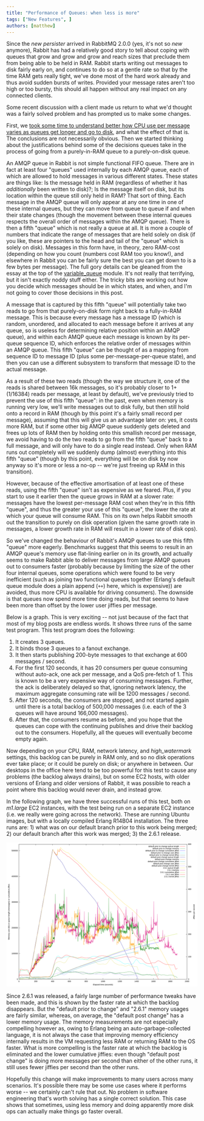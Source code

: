 ```yaml
---
title: "Performance of Queues: when less is more"
tags: ["New Features", ]
authors: [matthew]
---
```


Since the *new persister* arrived in RabbitMQ 2.0.0 (yes, it's not so
*new* anymore), Rabbit has had a relatively good story to tell about
coping with queues that grow and grow and grow and reach sizes that
preclude them from being able to be held in RAM. Rabbit starts writing
out messages to disk fairly early on, and continues to do so at a
gentle rate so that by the time RAM gets really tight, we've done most
of the hard work already and thus avoid sudden bursts of
writes. Provided your message rates aren't too high or too bursty,
this should all happen without any real impact on any connected
clients.

Some recent discussion with a client made us return to what we'd
thought was a fairly solved problem and has prompted us to make some
changes.

<!-- truncate -->

First, we
[took some time to understand better how CPU use per message varies as queues get longer and go to disk](/blog/2011/09/24/sizing-your-rabbits),
and what the effect of that is. The conclusions are not necessarily
obvious. Then we started thinking about the justifications behind some
of the decisions queues take in the process of going from a
purely-in-RAM queue to a purely-on-disk queue.

An AMQP queue in Rabbit is not simple functional FIFO queue. There are
in fact at least four "queues" used internally by each AMQP queue,
each of which are allowed to hold messages in various different
states. These states are things like: Is the message held in RAM
(regardless of whether it has *additionally* been written to disk)?;
Is the message itself on disk, but its location within the queue still
only held in RAM? That sort of thing. Each message in the AMQP queue
will only appear at any one time in one of these internal queues, but
they can move from queue to queue if and when their state changes
(though the movement between these internal queues respects the
overall order of messages within the AMQP queue). There is then a
fifth "queue" which is not really a queue at all. It is more a couple
of numbers that indicate the range of messages that are held solely on
disk (if you like, these are pointers to the head and tail of the
"queue" which is solely on disk). Messages in this form have, in
theory, zero RAM-cost (depending on how you count (numbers cost RAM
too you know!), and elsewhere in Rabbit you can be fairly sure the
best you can get down to is a few bytes per message). The full gory
details can be gleaned from the essay at the top of the
[variable_queue](http://hg.rabbitmq.com/rabbitmq-server/file/default/src/rabbit_variable_queue.erl)
module. It's not really that terrifying, but it isn't exactly noddy
stuff either. The tricky bits are working out how you decide which
messages should be in which states, and when, and I'm not going to
cover those decisions in this post.

A message that is captured by this fifth "queue" will potentially take
two reads to go from that purely-on-disk form right back to a
fully-in-RAM message. This is because every message has a message ID
(which is random, unordered, and allocated to each message before it
arrives at any queue, so is useless for determining relative position
within an AMQP queue), and within each AMQP queue each message is known by its
per-queue sequence ID, which enforces the relative order of messages
within an AMQP queue. This fifth "queue" can be thought of as a
mapping from sequence ID to message ID (plus some
per-message-per-queue state), and then you can use a different
subsystem to transform that message ID to the actual message.

As a result of these two reads (though the way we structure it, one of
the reads is shared between 16k messages, so it's probably closer to
1+(1/16384) reads per message, at least by default), we've previously
tried to prevent the use of this fifth "queue": in the past, even when
memory is running very low, we'll write messages out to disk fully,
but then still hold onto a record in RAM (though by this point it's a
fairly small record per message), assuming that this will give us an
advantage later on: yes, it costs more RAM, but if some other big AMQP
queue suddenly gets deleted and frees up lots of RAM then by holding
onto this smallish record per message, we avoid having to do the two
reads to go from the fifth "queue" back to a full message, and will
only have to do a single read instead. Only when RAM runs out
completely will we suddenly dump (almost) everything into this fifth
"queue" (though by this point, everything will be on disk by now
anyway so it's more or less a no-op -- we're just freeing up RAM in
this transition).

However, because of the effective amortisation of at least one of
these reads, using the fifth "queue" isn't as expensive as we
feared. Plus, if you start to use it earlier then the queue grows in
RAM at a slower rate: messages have the lowest per-message RAM cost when
they're in this fifth "queue", and thus the greater your use of this
"queue", the lower the rate at which your queue will consume RAM. This
on its own helps Rabbit smooth out the transition to purely on disk
operation (given the same growth rate in messages, a lower growth rate in RAM will result in a lower rate of disk ops).

So we've changed the behaviour of Rabbit's AMQP queues to use this
fifth "queue" more eagerly. Benchmarks suggest that this seems to
result in an AMQP queue's memory use flat-lining earlier on in its
growth, and actually seems to make Rabbit able to deliver messages
from large AMQP queues out to consumers faster (probably because by
limiting the size of the other four internal queues, some operations
which were found to be very inefficient (such as joining two
functional queues together (Erlang's default queue module does a plain
append (`++`) here, which is expensive)) are avoided, thus more CPU is
available for driving consumers). The downside is that queues now
spend more time doing reads, but that seems to have been more than
offset by the lower user jiffies per message.

Below is a graph. This is very exciting -- not just because of the
fact that most of my blog posts are endless words. It shows three runs
of the same test program. This test program does the following:

1. It creates 3 queues.
1. It binds those 3 queues to a fanout exchange.
1. It then starts publishing 200-byte messages to that exchange at 600
   messages / second.
1. For the first 120 seconds, it has 20 consumers per queue consuming
   without auto-ack, one ack per message, and a QoS pre-fetch of 1. This is known to be a very expensive way of consuming
   messages. Further, the ack is deliberately delayed so that,
   ignoring network latency, the maximum aggregate consuming rate will
   be 1200 messages / second.
1. After 120 seconds, the consumers are stopped, and not started again
   until there is a total backlog of 500,000 messages (i.e. each of
   the 3 queues will have around 166,000 messages).
1. After that, the consumers resume as before, and you hope that the
   queues can cope with the continuing publishes and drive their
   backlog out to the consumers. Hopefully, all the queues will
   eventually become empty again.

Now depending on your CPU, RAM, network latency, and *high_watermark*
settings, this backlog can be purely in RAM only, and so no disk
operations ever take place; or it could be purely on disk; or anywhere
in between. Our desktops in the office here tend to be too powerful
for this test to cause any problems (the backlog always drains), but
on some EC2 hosts, with older versions of Erlang and older versions of
Rabbit, it was possible to reach a point where this backlog would
never drain, and instead grow.

In the following graph, we have three successful runs of this test,
both on *m1.large* EC2 instances, with the test being run on a
separate EC2 instance (i.e. we really were going across the
network). These are running Ubuntu images, but with a locally compiled
Erlang R14B04 installation. The three runs are: 1) what was on our
default branch prior to this work being merged; 2) our default branch
after this work was merged; 3) the 2.6.1 release.

![](graph.svg)

Since 2.6.1 was released, a fairly large number of performance tweaks
have been made, and this is shown by the faster rate at which the
backlog disappears. But the "default prior to change" and "2.6.1"
memory usages are fairly similar, whereas, on average, the "default
post change" has a lower memory usage. The memory measurements are not
especially compelling however as, owing to Erlang being an
auto-garbage-collected language, it is not always the case that
improving memory efficiency internally results in the VM requesting
less RAM or returning RAM to the OS faster. What is more compelling is
the faster rate at which the backlog is eliminated and the lower
cumulative jiffies: even though "default post change" is doing more
messages per second than either of the other runs, it still uses fewer
jiffies per second than the other runs.

Hopefully this change will make improvements to many users across many
scenarios. It's possible there may be some use cases where it performs
worse -- we certainly can't rule that out. No problem in software
engineering that's worth solving has a single correct solution. This
case shows that sometimes, using less memory and doing apparently more disk ops
can actually make things go faster overall.
